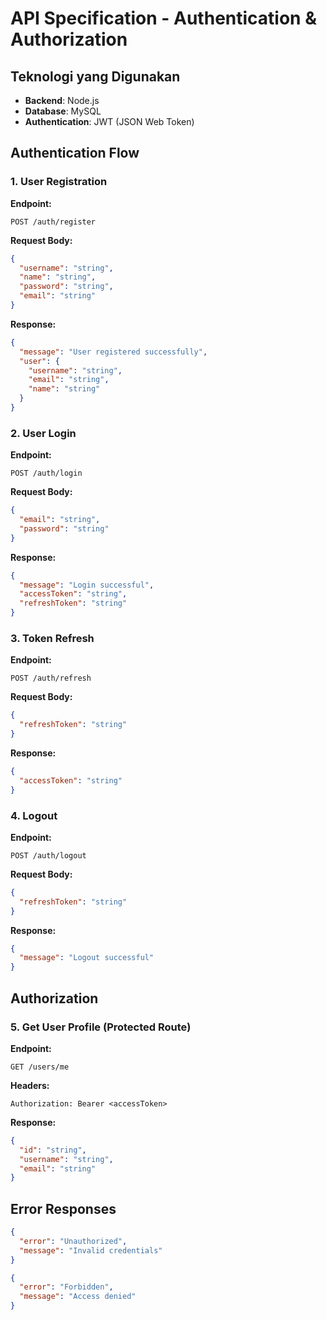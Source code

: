 # API Specification - Authentication & Authorization

## Teknologi yang Digunakan

- **Backend**: Node.js
- **Database**: MySQL
- **Authentication**: JWT (JSON Web Token)

## Authentication Flow

### 1. User Registration

**Endpoint:**

```
POST /auth/register
```

**Request Body:**

```json
{
  "username": "string",
  "name": "string",
  "password": "string",
  "email": "string"
}
```

**Response:**

```json
{
  "message": "User registered successfully",
  "user": {
    "username": "string",
    "email": "string",
    "name": "string"
  }
}
```

### 2. User Login

**Endpoint:**

```
POST /auth/login
```

**Request Body:**

```json
{
  "email": "string",
  "password": "string"
}
```

**Response:**

```json
{
  "message": "Login successful",
  "accessToken": "string",
  "refreshToken": "string"
}
```

### 3. Token Refresh

**Endpoint:**

```
POST /auth/refresh
```

**Request Body:**

```json
{
  "refreshToken": "string"
}
```

**Response:**

```json
{
  "accessToken": "string"
}
```

### 4. Logout

**Endpoint:**

```
POST /auth/logout
```

**Request Body:**

```json
{
  "refreshToken": "string"
}
```

**Response:**

```json
{
  "message": "Logout successful"
}
```

## Authorization

### 5. Get User Profile (Protected Route)

**Endpoint:**

```
GET /users/me
```

**Headers:**

```
Authorization: Bearer <accessToken>
```

**Response:**

```json
{
  "id": "string",
  "username": "string",
  "email": "string"
}
```

## Error Responses

```json
{
  "error": "Unauthorized",
  "message": "Invalid credentials"
}
```

```json
{
  "error": "Forbidden",
  "message": "Access denied"
}
```
